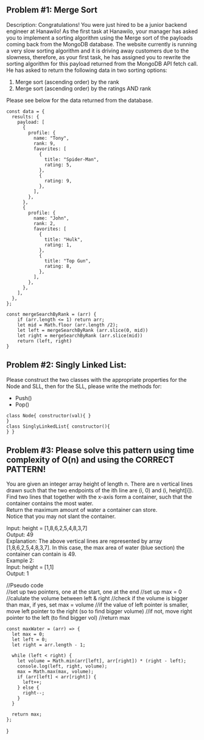 ## Problem #1: Merge Sort

Description: Congratulations! You were just hired to be a junior backend engineer at Hanawilo! As the first task at Hanawilo, your manager has asked you to implement a sorting algorithm using the Merge sort of the payloads coming back from the MongoDB database. The website currently is running a very slow sorting algorithm and it is driving away customers due to the slowness, therefore, as your first task, he has assigned you to rewrite the sorting algorithm for this payload returned from the MongoDB API fetch call.
He has asked to return the following data in two sorting options:

1. Merge sort (ascending order) by the rank
2. Merge sort (ascending order) by the ratings AND rank

Please see below for the data returned from the database.

```
const data = {
  results: {
    payload: [
      {
        profile: {
          name: "Tony",
          rank: 9,
          favorites: [
            {
              title: "Spider-Man",
              rating: 5,
            },
            {
              rating: 9,
            },
          ],
        },
      },
      {
        profile: {
          name: "John",
          rank: 2,
          favorites: [
            {
              title: "Hulk",
              rating: 1,
            },
            {
              title: "Top Gun",
              rating: 8,
            },
          ],
        },
      },
    ],
  },
};

const mergeSearchByRank = (arr) {
    if (arr.length <= 1) return arr;
    let mid = Math.floor (arr.length /2);
    let left = mergeSearchByRank (arr.slice(0, mid))
    let right = mergeSearchByRank (arr.slice(mid))
    return (left, right)
}
```

## Problem #2: Singly Linked List:

Please construct the two classes with the appropriate properties for the Node and SLL, then for the SLL, please write the methods for:

- Push()
- Pop()

```
class Node{ constructor(val){ }
}
class SinglyLinkedList{ constructor(){
} }
```

## Problem #3: Please solve this pattern using time complexity of O(n) and using the CORRECT PATTERN!

You are given an integer array height of length n. There are n vertical lines drawn such that the two endpoints of the ith line are (i, 0) and (i, height[i]).  
Find two lines that together with the x-axis form a container, such that the container contains the most water.  
Return the maximum amount of water a container can store.  
Notice that you may not slant the container.

Input: height = [1,8,6,2,5,4,8,3,7]  
Output: 49  
Explanation: The above vertical lines are represented by array [1,8,6,2,5,4,8,3,7]. In this case, the max area of water (blue section) the container can contain is 49.  
Example 2:  
Input: height = [1,1]  
Output: 1

//Pseudo code  
//set up two pointers, one at the start, one at the end
//set up max = 0
//calulate the volume between left & right
//check if the volume is bigger than max, if yes, set max = volume
//if the value of left pointer is smaller, move left pointer to the right (so to find bigger volume)
//if not, move right pointer to the left (to find bigger vol)
//return max

```
const maxWater = (arr) => {
  let max = 0;
  let left = 0;
  let right = arr.length - 1;

  while (left < right) {
    let volume = Math.min(arr[left], arr[right]) * (right - left);
    console.log(left, right, volume);
    max = Math.max(max, volume);
    if (arr[left] < arr[right]) {
      left++;
    } else {
      right--;
    }
  }

  return max;
};
```

}
